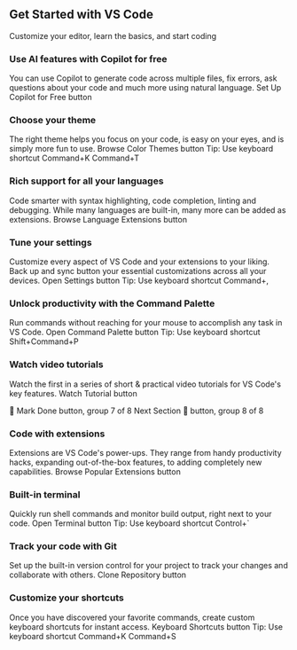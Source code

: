 ## Get Started with VS Code

Customize your editor, learn the basics, and start coding

### Use AI features with Copilot for free

You can use Copilot  to generate code across multiple files, fix errors, ask questions about your code and much more using natural language.
Set Up Copilot for Free button

### Choose your theme

The right theme helps you focus on your code, is easy on your eyes, and is simply more fun to use.
Browse Color Themes button
Tip: Use keyboard shortcut Command+K Command+T

### Rich support for all your languages

Code smarter with syntax highlighting, code completion, linting and debugging. While many languages are built-in, many more can be added as extensions.
Browse Language Extensions button

### Tune your settings

Customize every aspect of VS Code and your extensions to your liking.
Back up and sync button
 your essential customizations across all your devices.
Open Settings button
Tip: Use keyboard shortcut Command+,

### Unlock productivity with the Command Palette

Run commands without reaching for your mouse to accomplish any task in VS Code.
Open Command Palette button
Tip: Use keyboard shortcut Shift+Command+P

### Watch video tutorials

Watch the first in a series of short & practical video tutorials for VS Code's key features.
Watch Tutorial button

 Mark Done button, group 7 of 8
Next Section  button, group 8 of 8

### Code with extensions

Extensions are VS Code's power-ups. They range from handy productivity hacks, expanding out-of-the-box features, to adding completely new capabilities.
Browse Popular Extensions button

### Built-in terminal

Quickly run shell commands and monitor build output, right next to your code.
Open Terminal button
Tip: Use keyboard shortcut Control+`

### Track your code with Git

Set up the built-in version control for your project to track your changes and collaborate with others.
Clone Repository button

### Customize your shortcuts

Once you have discovered your favorite commands, create custom keyboard shortcuts for instant access.
Keyboard Shortcuts button
Tip: Use keyboard shortcut Command+K Command+S

